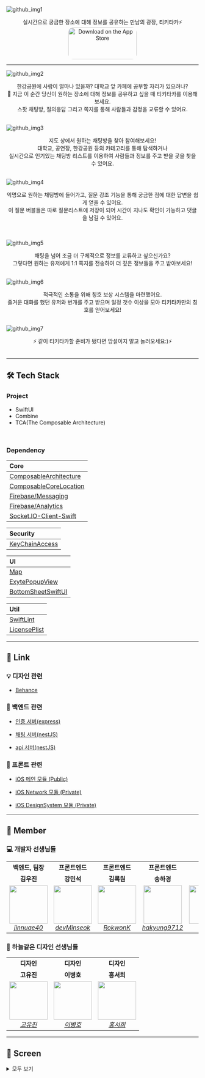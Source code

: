 ![github_img1](https://user-images.githubusercontent.com/13329304/176240062-52406f58-2b14-44f5-95d9-091b9001c820.png)
<br>

<div align="center"> 실시간으로 궁금한 장소에 대해 정보를 공유하는 만남의 광장, 티키타카⚡️ </div>

<div align="center">
    <a href="https://apps.apple.com/kr/app/%ED%8B%B0%ED%82%A4%ED%83%80%EC%B9%B4-tikitaka/id1617831823">
        <img src="https://tools.applemediaservices.com/api/badges/download-on-the-app-store/black/ko-kr?size=250x83&amp;releaseDate=1654300800&h=dd4ccd7fb22c609cf9132f37bf23c390" alt="Download on the App Store" style="border-radius: 13px; width: 180px; height: 83px;">
    </a>
</div>

---

![github_img2](https://user-images.githubusercontent.com/13329304/176240116-90cccb5f-e0b4-4437-94d2-523e6ac2150b.png)

<div align="center">한강공원에 사람이 얼마나 있을까? 대학교 앞 카페에 공부할 자리가 있으려나?   <br>   
👀 지금 이 순간 당신이 원하는 장소에 대해 정보를 공유하고 싶을 때 티키타카를 이용해보세요.<br>  스팟 채팅방, 질의응답 그리고 쪽지를 통해 사람들과 감정을 교류할 수 있어요. </div>
<br>

![github_img3](https://user-images.githubusercontent.com/13329304/176240134-1b8045d9-b3b3-4175-b787-1909200fe4fd.png)

<div align="center"> 지도 상에서 원하는 채팅방을 찾아 참여해보세요! <br>대학교, 공연장, 한강공원 등의 카테고리를 통해 탐색하거나 <br>실시간으로 인기있는 채팅방 리스트를 이용하여 사람들과 정보를 주고 받을 곳을 찾을 수 있어요.  </div>
<br>

![github_img4](https://user-images.githubusercontent.com/13329304/176240146-0686c970-63e8-42c2-8d61-f5947cc0ea4e.png)

<div align="center">익명으로 원하는 채팅방에 들어가고, 질문 강조 기능을 통해 궁금한 점에 대한 답변을 쉽게 얻을 수 있어요. <br> 이 질문 버블들은 따로 질문리스트에 저장이 되어 시간이 지나도 확인이 가능하고 댓글을 남길 수 있어요. </div>
<br>
<br>

![github_img5](https://user-images.githubusercontent.com/13329304/176240152-d33ce61e-cabc-4ab4-9778-c2afc4411f6b.png)

<div align="center">채팅을 넘어 조금 더 구체적으로 정보를 교류하고 싶으신가요?  <br>그렇다면 원하는 유저에게 1:1 쪽지를 전송하여 더 깊은 정보들을 주고 받아보세요! </div>

<br>

![github_img6](https://user-images.githubusercontent.com/13329304/176240158-5b56e493-41fb-4096-b51b-abafef5300b7.png)

<div align="center">적극적인 소통을 위해 칭호 보상 시스템을 마련했어요.<br>즐거운 대화를 했던 유저와 번개를 주고 받으며 일정 갯수 이상을 모아 티키타카만의 칭호를 얻어보세요!</div>
<br>

![github_img7](https://user-images.githubusercontent.com/13329304/176240464-0d1abadc-5563-4358-8244-18bb7277491f.png)

<div align="center">⚡️ 같이 티키타카할 준비가 됐다면 망설이지 말고 놀러오세요:)⚡️</div>

<br>

---

## **🛠 Tech Stack**  

### Project
- SwiftUI
- Combine
- TCA(The Composable Architecture)

<br/>

### Dependency
  |Core|
  |:---|
  |[ComposableArchitecture](https://github.com/pointfreeco/swift-composable-architecture)|
  |[ComposableCoreLocation](https://github.com/pointfreeco/composable-core-location)|
  |[Firebase/Messaging](https://github.com/firebase/firebase-ios-sdk)|
  |[Firebase/Analytics](https://github.com/firebase/firebase-ios-sdk)|
  |[Socket.IO-Client-Swift](https://github.com/socketio/socket.io-client-swift)|

  |Security|
  |:---|
  |[KeyChainAccess](https://github.com/kishikawakatsumi/KeychainAccess)|

  |UI|
  |:---|
  |[Map](https://github.com/pauljohanneskraft/Map)|
  |[ExytePopupView](https://github.com/exyte/PopupView)|
  |[BottomSheetSwiftUI](https://github.com/lucaszischka/BottomSheet)|

  |Util|
  |:---|
  |[SwiftLint](https://github.com/realm/SwiftLint)|
  |[LicensePlist](https://github.com/mono0926/LicensePlist)|

---

## **:link: Link**  

### :bulb: 디자인 관련

- [Behance](https://www.behance.net/gallery/145307681/Tikitaka)

### :hatched_chick: 백엔드 관련

- [인증 서버(express)](https://github.com/depromeet/11th_4team_be_authentication)

- [채팅 서버(nestJS)](https://github.com/depromeet/11th_4team_be_chat)

- [api 서버(nestJS)](https://github.com/depromeet/11th_4team_be_api)

### :apple: 프론트 관련

- [iOS 메인 모듈 (Public)](https://github.com/depromeet/Tiqui-Taca_iOS)

- [iOS Network 모듈 (Private)](https://github.com/depromeet/Tiqui-Taca_iOS_NetworkModule)

- [iOS DesignSystem 모듈 (Private)](https://github.com/depromeet/Tiqui-Taca_iOS_DesignSystemModule)

---

## **:busts_in_silhouette: Member**

### :computer: 개발자 선생님들

<table>
    <tr align="center">
        <td><B>백엔드, 팀장<B></td>
        <td><B>프론트엔드<B></td>
        <td><B>프론트엔드<B></td>
        <td><B>프론트엔드<B></td>
        <td><B>백엔드<B></td>
    </tr>
    <tr align="center">
        <td><B>김우진<B></td>
        <td><B>강민석<B></td>
        <td><B>김록원<B></td>
        <td><B>송하경<B></td>
        <td><B>이찬진<B></td>
    </tr>
    <tr align="center">
        <td>
            <img width="100" src="https://user-images.githubusercontent.com/13329304/176246171-5b0c6530-4080-46d7-ab93-f35262938e74.png">
            <br>
            <a href="https://github.com/jinnuae40"><I>jinnuae40</I></a>
        </td>
        <td>
            <img width="100" src="https://user-images.githubusercontent.com/13329304/176246162-e639d0e8-1576-43c7-b5a7-8cea8a79d6f3.png">
            <br>
            <a href="https://github.com/devMinseok"><I>devMinseok</I></a>
        </td>
        <td>
            <img width="100"  src="https://user-images.githubusercontent.com/13329304/176246153-616c902d-c9dd-4dbe-95a9-7b04138d54a9.png">
            <br>
            <a href="https://github.com/RokwonK"><I>RokwonK</I></a>
        </td>
        <td>
            <img width="100" src="https://user-images.githubusercontent.com/13329304/176246169-031f1728-8cc7-46da-a2b2-4a269a860d5e.png">
            <br>
            <a href="https://github.com/hakyung9712"><I>hakyung9712</I></a>
        </td>
        <td>
            <img width="100" src="https://user-images.githubusercontent.com/13329304/176246175-69359c06-b67c-463d-9c68-be5742658a3a.png">
            <br>
            <a href="https://github.com/ImNM"><I>ImNM</I></a>
        </td>
    </tr>
</table>

### :art: 하늘같은 디자인 선생님들

<table>
    <tr align="center">
        <td><B>디자인<B></td>
        <td><B>디자인<B></td>
        <td><B>디자인<B></td>
    </tr>
    <tr align="center">
        <td><B>고유진<B></td>
        <td><B>이병호<B></td>
        <td><B>홍서희<B></td>
    </tr>
    <tr align="center">
        <td>
            <img width="100"  src="https://user-images.githubusercontent.com/13329304/176246147-cbba443e-5edc-4e23-9b8e-73584aad5f80.png">
            <br>
            <a href="https://www.behance.net/yujin212159a5c"><I>고유진</I></a>
        </td>
        <td>
            <img width="100" src="https://user-images.githubusercontent.com/13329304/176246158-7ac4cf5e-0184-4e46-be30-4bf8813fbcd3.png">
            <br>
            <a href="https://www.behance.net/lee1796ca3a"><I>이병호</I></a>
        </td>
        <td>
            <img width="100" src="https://user-images.githubusercontent.com/13329304/176246181-a2c4d1d9-e4f4-46d3-ab4c-3f2f6a56bc83.png">
            <br>
            <a href="https://www.behance.net/carinhong"><I>홍서희</I></a>
        </td>
    </tr>
</table>

---

## **:iphone: Screen**
<details markdown="1">
<summary>모두 보기</summary>

<br><br>
#### **온보딩**
<p>
<img width="18%" alt="tikitaka-onboarding1" src="https://user-images.githubusercontent.com/52196792/175785408-c0e7bfa3-a11f-4ada-b5d6-c8e112ea8344.png">
<img width="18%" alt="tikitaka-onboarding2" src="https://user-images.githubusercontent.com/52196792/175785410-f5adde7d-9064-4410-83a2-f76ef92e680d.png">
<img width="18%" alt="tikitaka-onboarding3" src="https://user-images.githubusercontent.com/52196792/175785412-25dc79a1-138f-444a-bc32-29df328f3050.png">
</p>

<br/>

#### **로그인/회원가입**
<p>
<img width="18%" alt="tikitaka-signup1" src="https://user-images.githubusercontent.com/52196792/175785499-467c2a7b-5ae1-4bd3-8748-38b4c3ac0f7d.png">
<img width="18%" alt="tikitaka-signup2" src="https://user-images.githubusercontent.com/52196792/175785501-c63fbb0b-7f5d-4ca9-9642-85fc35468637.png">
<img width="18%" alt="tikitaka-signup3" src="https://user-images.githubusercontent.com/52196792/175785503-259db5aa-7ca6-43c2-9bd1-0573f649a7c9.png">
<img width="18%" alt="tikitaka-signup4" src="https://user-images.githubusercontent.com/52196792/175785505-bab4a313-afa2-432f-ae8c-4e3e40ca18d0.png">
</p>

<br/>

#### **지도**  
<p>
<img width="18%" alt="tikitaka-map1" src="https://user-images.githubusercontent.com/52196792/175785523-68b051ca-02e1-4f7e-8a73-8d68ba786868.png">
<img width="18%" alt="tikitaka-map2" src="https://user-images.githubusercontent.com/52196792/175785531-f6dc1948-315d-4c5c-bbbc-888ca77a0a2e.png">
<img width="18%" alt="tikitaka-map3" src="https://user-images.githubusercontent.com/52196792/175785533-0888e231-5d62-4428-8980-0fcfee6d446f.png">
<img width="18%" alt="tikitaka-map4" src="https://user-images.githubusercontent.com/52196792/175785534-46b4b7e8-2d80-437e-bdc6-6abf15b11b09.png">
<img width="18%" alt="tikitaka-map5" src="https://user-images.githubusercontent.com/52196792/175785535-30da8e54-2db4-4162-8ee9-78b9e784d7fe.png">
</p>

<br/>

#### **채팅**  
<p>
<img width="18%" alt="tikitaka-chat1" src="https://user-images.githubusercontent.com/52196792/175785567-f9e8b146-213c-4ed3-b06a-0574c5ccbfd1.png">
<img width="18%" alt="tikitaka-chat2" src="https://user-images.githubusercontent.com/52196792/175785571-df2d7530-0d06-4567-a3df-ad04930bf508.png">
<img width="18%" alt="tikitaka-chat3" src="https://user-images.githubusercontent.com/52196792/175785574-d6b34762-fc56-4d6b-bc53-e64ebebfffe0.png">
<img width="18%" alt="tikitaka-chat4" src="https://user-images.githubusercontent.com/52196792/175785578-c7f2307e-ab8b-4ca2-84b0-dea1b0792ab7.png">
<img width="18%" alt="tikitaka-chat5" src="https://user-images.githubusercontent.com/52196792/175785579-8b11a66a-3f69-403d-86fa-129a7d9e2b50.png">
</p>

<br/>

#### **알림, 쪽지**  
<p>
<img width="18%" alt="tikitaka-letter1" src="https://user-images.githubusercontent.com/52196792/175785633-05c40a0b-37aa-4dee-b400-b8058ec2a89e.png">
<img width="18%" alt="tikitaka-letter2" src="https://user-images.githubusercontent.com/52196792/175785637-0c8bab08-8753-4065-9790-42328045ef84.png">
<img width="18%" alt="tikitaka-letter3" src="https://user-images.githubusercontent.com/52196792/175785638-50283d47-6ed9-4f6b-85ad-3e18b5301c14.png">
</p>

<br/>

#### **프로필**  
<p>
<img width="18%" alt="tikitaka-profile1" src="https://user-images.githubusercontent.com/52196792/175785660-74e991da-05f6-4089-aec9-fa78feda243a.png">
<img width="18%" alt="tikitaka-profile2" src="https://user-images.githubusercontent.com/52196792/175785663-b8972d36-dad8-49ea-959b-e7c2ebc3cd52.png">
<img width="18%" alt="tikitaka-profile3" src="https://user-images.githubusercontent.com/52196792/175785664-c35aa23e-8fd4-4e74-baa1-c080bbc82669.png">
<img width="18%" alt="tikitaka-profile4" src="https://user-images.githubusercontent.com/52196792/175785665-7764948f-f152-46a0-bed7-6c0bab4b05e3.png">
</p>

<p>
<img width="18%" alt="tikitaka-other1" src="https://user-images.githubusercontent.com/52196792/175785714-eb7aa001-78a5-4e5b-ac78-e5b9c9d6e708.png">
<img width="18%" alt="tikitaka-other2" src="https://user-images.githubusercontent.com/52196792/175785716-a09067cd-31af-40bb-bc7f-019a228131e3.png">
<img width="18%" alt="tikitaka-other3" src="https://user-images.githubusercontent.com/52196792/175785719-c3c05857-56e0-492c-aefe-1ff71969b195.png">
</p>

<br/>

#### **질문**  
<p>
<img width="18%" alt="tikitaka-question1" src="https://user-images.githubusercontent.com/52196792/175785767-d36003fe-62b5-4764-b3d9-7c07230b708d.png">
<img width="18%" alt="tikitaka-question2" src="https://user-images.githubusercontent.com/52196792/175785771-f2eeab65-ef32-415c-a596-a677924415ee.png">
<img width="18%" alt="tikitaka-question3" src="https://user-images.githubusercontent.com/52196792/175785773-169b432b-bb9c-4383-bfa2-89adc818b80c.png">
</p>
<br><br>

</details>
